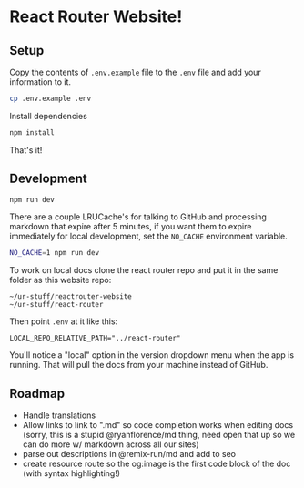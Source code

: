 # React Router Website!

## Setup

Copy the contents of `.env.example` file to the `.env` file and add your information to it.

```sh
cp .env.example .env
```

Install dependencies

```sh
npm install
```

That's it!

## Development

```sh
npm run dev
```

There are a couple LRUCache's for talking to GitHub and processing markdown that expire after 5 minutes, if you want them to expire immediately for local development, set the `NO_CACHE` environment variable.

```sh
NO_CACHE=1 npm run dev
```

To work on local docs clone the react router repo and put it in the same folder as this website repo:

```
~/ur-stuff/reactrouter-website
~/ur-stuff/react-router
```

Then point `.env` at it like this:

```
LOCAL_REPO_RELATIVE_PATH="../react-router"
```

You'll notice a "local" option in the version dropdown menu when the app is running. That will pull the docs from your machine instead of GitHub.

## Roadmap

- Handle translations
- Allow links to link to ".md" so code completion works when editing docs (sorry, this is a stupid @ryanflorence/md thing, need open that up so we can do more w/ markdown across all our sites)
- parse out descriptions in @remix-run/md and add to seo
- create resource route so the og:image is the first code block of the doc (with syntax highlighting!)
